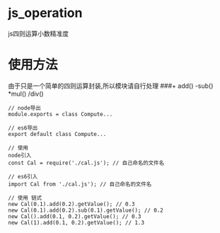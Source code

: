 # js_operation
js四则运算小数精准度
# 使用方法
由于只是一个简单的四则运算封装,所以模块请自行处理
###+ add() -sub() *mul() /div()
```
// node导出
module.exports = class Compute...

// es6导出
export default class Compute...

// 使用
node引入
const Cal = require('./cal.js'); // 自己命名的文件名

// es6引入
import Cal from './cal.js'); // 自己命名的文件名

// 使用 链式
new Cal(0.1).add(0.2).getValue(); // 0.3
new Cal(0.1).add(0.2).sub(0.1).getValue(); // 0.2
new Cal().add(0.1, 0.2).getValue(); // 0.3
new Cal(1).add(0.1, 0.2).getValue(); // 1.3
```
